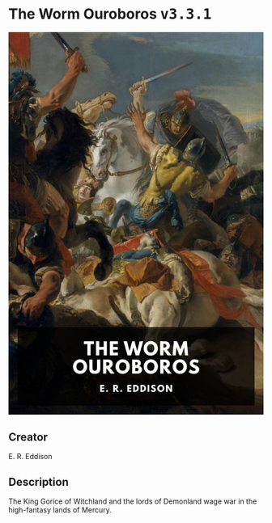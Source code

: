
# The Worm Ouroboros <kbd>v3.3.1</kbd>

<center>
  <img src="./cover-1024.jpg"/>
</center>

## Creator
E. R. Eddison

## Description
The King Gorice of Witchland and the lords of Demonland wage war in the high-fantasy lands of Mercury.
